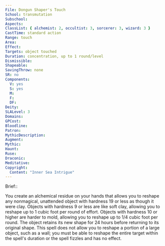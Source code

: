 ```yaml
---
File: Dongun Shaper's Touch
School: transmutation
Subschool: 
Aspects: 
ClassList: { alchemist: 2, occultist: 3, sorcerer: 3, wizard: 3 }
CastTime: standard action
Range: touch
Area: 
Effect: 
Targets: object touched
Duration: concentration, up to 1 round/level
Dismissible: 
Shapeable: 
SavingThrow: none
SR: no
Components:
  V: yes
  S: yes
  M: 
  F: 
  DF: 
Deity: 
SLALevel: 3
Domains: 
GPCost: 
Bloodline: 
Patron: 
MythicDescription: 
Augment: 
Mythic: 
Haunt: 
Ruse: 
Draconic: 
Meditative: 
Copyright:
  Content: "Inner Sea Intrigue"
---
```

Brief:: 

You create an alchemical residue on your hands that allows you to reshape any nonmagical, unattended object with  hardness 19 or less as though it were clay. Objects with hardness 9 or less are like soft clay, allowing you to reshape up to 1 cubic foot per round of effort. Objects with hardness 10 or higher are harder to mold, allowing you to reshape up to 1/4 cubic foot per round. The object retains its new shape for 24 hours before returning to its original shape. This spell does not allow you to reshape a portion of a large object, such as a wall; you must be able to reshape the entire target within the spell's duration or the spell fizzles and has no effect.
